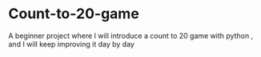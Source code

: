 # Count-to-20-game
A beginner project where I will introduce a count to 20 game with python , and I will keep improving it day by day 
